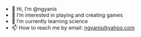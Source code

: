 - 👋 Hi, I’m @ngyanis
- 👀 I’m interested in playing and creating games
- 🌱 I’m currently learning science
- 📫 How to reach me by email: ngyanis@yahoo.com

<!---
ngyanis/ngyanis is a ✨ special ✨ repository because its `README.md` (this file) appears on your GitHub profile.
You can click the Preview link to take a look at your changes.
--->
